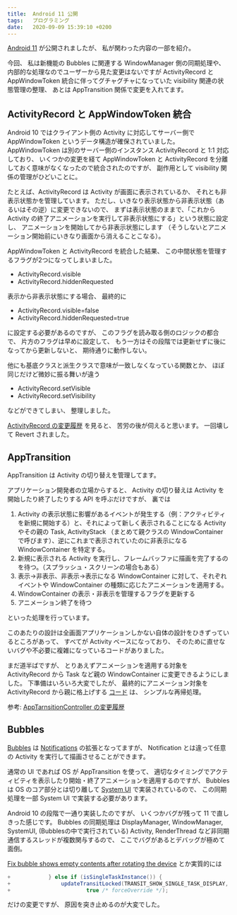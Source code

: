 ```yaml
---
title:  Android 11 公開
tags:	プログラミング
date:	2020-09-09 15:39:10 +0200
---
```

[Android 11](https://www.android.com/android-11/) が公開されましたが、
私が関わった内容の一部を紹介。

今回、
私は新機能の Bubbles に関連する WindowManager 側の同期処理や、
内部的な処理なのでユーザーから見た変更はないですが ActivityRecord と AppWindowToken 統合に伴ってグチャグチャになっていた visibility 関連の状態管理の整理、
あとは AppTransition 関係で変更を入れてます。

## ActivityRecord と AppWindowToken 統合

Android 10 ではクライアント側の Activity に対応してサーバー側で AppWindowToken というデータ構造が確保されていました。
AppWindowToken は別のサーバー側のインスタンス ActivityRecord と 1:1 対応しており、
いくつかの変更を経て AppWindowToken と ActivityRecord を分離しておく意味がなくなったので統合されたのですが、
副作用として visibility 関係の管理がひどいことに。

たとえば、ActivityRecord は Activity が画面に表示されているか、
それとも非表示状態かを管理しています。
ただし、いきなり表示状態から非表示状態（あるいはその逆）に変更できないので、
まずは表示状態のままで、「これから Activity の終了アニメーションを実行して非表示状態にする」という状態に設定し、
アニメーションを開始してから非表示状態にします
（そうしないとアニメーション開始前にいきなり画面から消えることこなる）。

AppWindowToken と ActivityRecord を統合した結果、
この中間状態を管理するフラグが2つになってしまいました。

* ActivityRecord.visible
* ActivityRecord.hiddenRequested

表示から非表示状態にする場合、
最終的に

* ActivityRecord.visible=false
* ActivityRecord.hiddenRequested=true

に設定する必要があるのですが、
このフラグを読み取る側のロジックの都合で、
片方のフラグは早めに設定して、
もう一方はその段階では更新せずに後になってから更新しないと、
期待通りに動作しない。

他にも基底クラスと派生クラスで意味が一致しなくなっている関数とか、
ほぼ同じだけど微妙に振る舞いが違う

* ActivityRecord.setVisible
* ActivityRecord.setVisibility

などができてしまい、
整理しました。

[ActivityRecord の変更履歴](https://android.googlesource.com/platform/frameworks/base/+log/f2f6c91dd3c4ce44e3ec60d6765d4733835a4a45/services/core/java/com/android/server/wm/ActivityRecord.java) を見ると、
苦労の後が伺えると思います。
一回壊して Revert されました。

## AppTransition

AppTransition は Activity の切り替えを管理してます。

アプリケーション開発者の立場からすると、
Activity の切り替えは Activity を開始したり終了したりする API を呼ぶだけですが、
裏では

1. Activity の表示状態に影響があるイベントが発生する（例：アクティビティを新規に開始する）と、それによって新しく表示されることになる Activity やその親の Task, ActivityStack （まとめて親クラスの WindowContainer で呼びます）、逆にこれまで表示されていたのに非表示になる WindowContainer を特定する。
1. 新規に表示される Activity を実行し、フレームバッファに描画を完了するのを待つ。（スプラッシュ・スクリーンの場合もある）
1. 表示→非表示、非表示→表示になる WindowContainer に対して、それぞれイベントや WindowContainer の種類に応じたアニメーションを適用する。
1. WindowContainer の表示・非表示を管理するフラグを更新する
1. アニメーション終了を待つ

といった処理を行っています。

このあたりの設計は全画面アプリケーションしかない自体の設計をひきずっているところがあって、
すべてが Activity ベースになっており、
そのために直せないバグや不必要に複雑になっているコードがありました。

まだ道半ばですが、
とりあえずアニメーションを適用する対象を ActivityRecord から Task など親の WindowContainer に変更できるようにしました。
下準備はいろいろ大変でしたが、
最終的にアニメーション対象を ActivityRecord から親に格上げする [コード](https://android.googlesource.com/platform/frameworks/base/+/737b7f16208c455eb392fbee8e681597ebeb48d1/services/core/java/com/android/server/wm/AppTransitionController.java#397) は、
シンプルな再帰処理。


参考: [AppTarnsitionController の変更履歴](https://android.googlesource.com/platform/frameworks/base/+log/refs/heads/android11-release/services/core/java/com/android/server/wm/AppTransitionController.java)

## Bubbles

[Bubbles](https://developer.android.com/guide/topics/ui/bubbles) は
[Notifications](https://developer.android.com/guide/topics/ui/notifiers/notifications) の拡張となってますが、
Notification とは違って任意の Activity を実行して描画させることができます。

通常の UI であれば OS が AppTransition を使って、
適切なタイミングでアクティビティを表示したり開始・終了アニメーションを適用するのですが、
Bubbles は OS のコア部分とは切り離して [System UI](https://android.googlesource.com/platform/frameworks/base/+/refs/heads/android11-release/packages/SystemUI/) で実装されているので、
この同期処理を一部 System UI で実装する必要があります。

Android 10 の段階で一通り実装したのですが、
いくつかバグが残って 11 で直しきった感じです。
Bubbles の同期処理は DisplayManager, WindowManager, SystemUI, (Bubblesの中で実行されている) Activity, RenderThread など非同期通信するスレッドが複数関与するので、
ここでバグがあるとデバッグが極めて面倒。

[Fix bubble shows empty contents after rotating the device](https://android.googlesource.com/platform/frameworks/base/+/f76ce36997220a482571625fd51274a8e5a11d11%5E%21/#F0) とか実質的には

```java
+            } else if (isSingleTaskInstance()) {
+                updateTransitLocked(TRANSIT_SHOW_SINGLE_TASK_DISPLAY, options,
+                        true /* forceOverride */);
```

だけの変更ですが、
原因を突き止めるのが大変でした。
